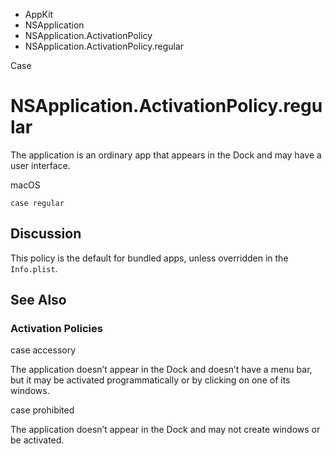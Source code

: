 

- AppKit
- NSApplication
- NSApplication.ActivationPolicy
-  NSApplication.ActivationPolicy.regular 

Case

# NSApplication.ActivationPolicy.regular

The application is an ordinary app that appears in the Dock and may have a user interface.

macOS

``` source
case regular
```

## Discussion

This policy is the default for bundled apps, unless overridden in the `Info.plist`.

## See Also

### Activation Policies

case accessory

The application doesn’t appear in the Dock and doesn’t have a menu bar, but it may be activated programmatically or by clicking on one of its windows.

case prohibited

The application doesn’t appear in the Dock and may not create windows or be activated.

